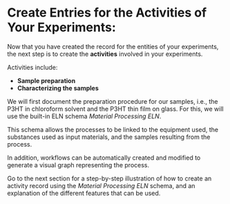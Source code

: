 # **Create Entries for the Activities of Your Experiments:**

Now that you have created the record for the entities of your experiments, the next step is to create the **activities** involved in your experiments.

Activities include:

* **Sample preparation**
* **Characterizing the samples**

We will first document the preparation procedure for our samples, i.e., the P3HT in chloroform solvent and the P3HT thin film on glass. 
For this, we will use the built-in ELN schema *Material Processing ELN*. 

This schema allows the processes to be linked to the equipment used, the substances used as input materials, and the samples resulting from the process. 

In addition, workflows can be automatically created and modified to generate a visual graph representing the process. 

Go to the next section for a step-by-step illustration of how to create an activity record using the *Material Processing ELN* schema, and an explanation of the different features that can be used. 
